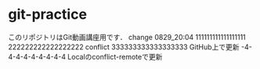# git-practice
このリポジトリはGit動画講座用です．
change 0829_20:04
111111111111111111
222222222222222222 conflict
333333333333333333 GitHub上で更新
-4-4-4-4-4-4-4-4-4 Localのconflict-remoteで更新
